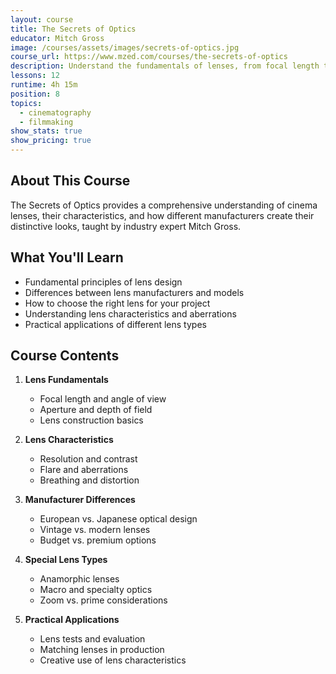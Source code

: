 ```yaml
---
layout: course
title: The Secrets of Optics
educator: Mitch Gross
image: /courses/assets/images/secrets-of-optics.jpg
course_url: https://www.mzed.com/courses/the-secrets-of-optics
description: Understand the fundamentals of lenses, from focal length to crop factors, and learn how different manufacturers create their distinctive looks.
lessons: 12
runtime: 4h 15m
position: 8
topics:
  - cinematography
  - filmmaking
show_stats: true
show_pricing: true
---
```


## About This Course

The Secrets of Optics provides a comprehensive understanding of cinema lenses, their characteristics, and how different manufacturers create their distinctive looks, taught by industry expert Mitch Gross.

## What You'll Learn

- Fundamental principles of lens design
- Differences between lens manufacturers and models
- How to choose the right lens for your project
- Understanding lens characteristics and aberrations
- Practical applications of different lens types

## Course Contents

1. **Lens Fundamentals**
   - Focal length and angle of view
   - Aperture and depth of field
   - Lens construction basics
   
2. **Lens Characteristics**
   - Resolution and contrast
   - Flare and aberrations
   - Breathing and distortion
   
3. **Manufacturer Differences**
   - European vs. Japanese optical design
   - Vintage vs. modern lenses
   - Budget vs. premium options
   
4. **Special Lens Types**
   - Anamorphic lenses
   - Macro and specialty optics
   - Zoom vs. prime considerations
   
5. **Practical Applications**
   - Lens tests and evaluation
   - Matching lenses in production
   - Creative use of lens characteristics

<!-- Additional content for the individual course page can go here --> 
